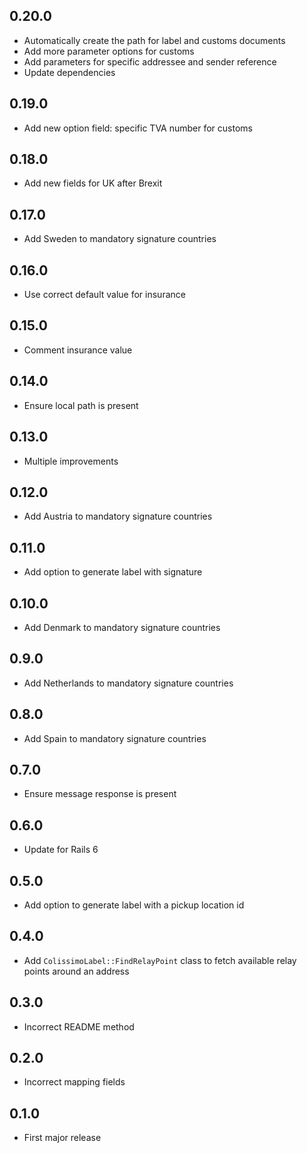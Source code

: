 ## 0.20.0

- Automatically create the path for label and customs documents
- Add more parameter options for customs
- Add parameters for specific addressee and sender reference
- Update dependencies

## 0.19.0

- Add new option field: specific TVA number for customs 

## 0.18.0

- Add new fields for UK after Brexit

## 0.17.0

- Add Sweden to mandatory signature countries

## 0.16.0

- Use correct default value for insurance

## 0.15.0

- Comment insurance value

## 0.14.0

- Ensure local path is present

## 0.13.0

- Multiple improvements

## 0.12.0

- Add Austria to mandatory signature countries

## 0.11.0

- Add option to generate label with signature

## 0.10.0

- Add Denmark to mandatory signature countries

## 0.9.0

- Add Netherlands to mandatory signature countries

## 0.8.0

- Add Spain to mandatory signature countries

## 0.7.0

- Ensure message response is present

## 0.6.0

- Update for Rails 6

## 0.5.0

- Add option to generate label with a pickup location id

## 0.4.0

- Add `ColissimoLabel::FindRelayPoint` class to fetch available relay points around an address

## 0.3.0

- Incorrect README method

## 0.2.0

- Incorrect mapping fields

## 0.1.0

- First major release

